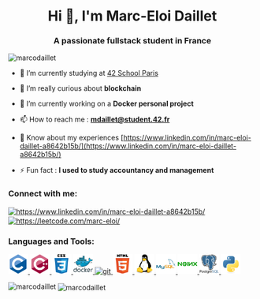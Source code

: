 <h1 align="center">Hi 👋, I'm Marc-Eloi Daillet</h1>
<h3 align="center">A passionate fullstack student in France</h3>

<p align="left"> <img src="https://komarev.com/ghpvc/?username=marcodaillet&label=Profile%20views&color=0e75b6&style=flat" alt="marcodaillet" /> </p>

- 🔭 I’m currently studying at [42 School Paris](https://42.fr/)

- 👯 I’m really curious about **blockchain**

- 🤝 I’m currently working on a **Docker personal project**

- 📫 How to reach me : **mdaillet@student.42.fr**

- 📄 Know about my experiences [https://www.linkedin.com/in/marc-eloi-daillet-a8642b15b/](https://www.linkedin.com/in/marc-eloi-daillet-a8642b15b/)

- ⚡ Fun fact : **I used to study accountancy and management**

<h3 align="left">Connect with me:</h3>
<p align="left">
<a href="https://linkedin.com/in/https://www.linkedin.com/in/marc-eloi-daillet-a8642b15b/" target="blank"><img align="center" src="https://raw.githubusercontent.com/rahuldkjain/github-profile-readme-generator/master/src/images/icons/Social/linked-in-alt.svg" alt="https://www.linkedin.com/in/marc-eloi-daillet-a8642b15b/" height="30" width="40" /></a>
<a href="https://www.leetcode.com/https://leetcode.com/marc-eloi/" target="blank"><img align="center" src="https://raw.githubusercontent.com/rahuldkjain/github-profile-readme-generator/master/src/images/icons/Social/leet-code.svg" alt="https://leetcode.com/marc-eloi/" height="30" width="40" /></a>
</p>

<h3 align="left">Languages and Tools:</h3>
<p align="left"> <a href="https://www.cprogramming.com/" target="_blank" rel="noreferrer"> <img src="https://raw.githubusercontent.com/devicons/devicon/master/icons/c/c-original.svg" alt="c" width="40" height="40"/> </a> <a href="https://www.w3schools.com/cpp/" target="_blank" rel="noreferrer"> <img src="https://raw.githubusercontent.com/devicons/devicon/master/icons/cplusplus/cplusplus-original.svg" alt="cplusplus" width="40" height="40"/> </a> <a href="https://www.w3schools.com/css/" target="_blank" rel="noreferrer"> <img src="https://raw.githubusercontent.com/devicons/devicon/master/icons/css3/css3-original-wordmark.svg" alt="css3" width="40" height="40"/> </a> <a href="https://www.docker.com/" target="_blank" rel="noreferrer"> <img src="https://raw.githubusercontent.com/devicons/devicon/master/icons/docker/docker-original-wordmark.svg" alt="docker" width="40" height="40"/> </a> <a href="https://git-scm.com/" target="_blank" rel="noreferrer"> <img src="https://www.vectorlogo.zone/logos/git-scm/git-scm-icon.svg" alt="git" width="40" height="40"/> </a> <a href="https://www.w3.org/html/" target="_blank" rel="noreferrer"> <img src="https://raw.githubusercontent.com/devicons/devicon/master/icons/html5/html5-original-wordmark.svg" alt="html5" width="40" height="40"/> </a> <a href="https://www.linux.org/" target="_blank" rel="noreferrer"> <img src="https://raw.githubusercontent.com/devicons/devicon/master/icons/linux/linux-original.svg" alt="linux" width="40" height="40"/> </a> <a href="https://www.mysql.com/" target="_blank" rel="noreferrer"> <img src="https://raw.githubusercontent.com/devicons/devicon/master/icons/mysql/mysql-original-wordmark.svg" alt="mysql" width="40" height="40"/> </a> <a href="https://www.nginx.com" target="_blank" rel="noreferrer"> <img src="https://raw.githubusercontent.com/devicons/devicon/master/icons/nginx/nginx-original.svg" alt="nginx" width="40" height="40"/> </a> <a href="https://www.postgresql.org" target="_blank" rel="noreferrer"> <img src="https://raw.githubusercontent.com/devicons/devicon/master/icons/postgresql/postgresql-original-wordmark.svg" alt="postgresql" width="40" height="40"/> </a> <a href="https://www.python.org" target="_blank" rel="noreferrer"> <img src="https://raw.githubusercontent.com/devicons/devicon/master/icons/python/python-original.svg" alt="python" width="40" height="40"/> </a> </p>

<p><img align="left" src="https://github-readme-stats.vercel.app/api/top-langs?username=marcodaillet&show_icons=true&locale=en&layout=compact" alt="marcodaillet" /></p>

<p>&nbsp;<img align="center" src="https://github-readme-stats.vercel.app/api?username=marcodaillet&show_icons=true&locale=en" alt="marcodaillet" /></p>


